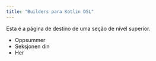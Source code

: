 ```yaml
---
title: "Builders para Kotlin DSL"
---
```


Esta é a página de destino de uma seção de nível superior.

* Oppsummer
* Seksjonen din
* Her
